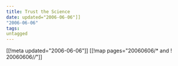 ```yaml
---
title: Trust the Science
date: updated="2006-06-06"]]
"2006-06-06"
tags:
untagged
---
```

[[!meta updated="2006-06-06"]]
[[!map pages="20060606/* and ! 20060606/*/*"]]
